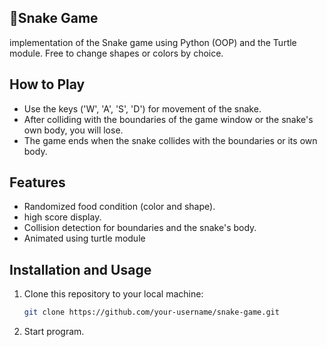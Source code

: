 ## 🐍Snake Game

implementation of the Snake game using Python (OOP) and the Turtle module. Free to change shapes or colors by choice.

## How to Play

- Use the keys ('W', 'A', 'S', 'D') for movement of the snake.
- After colliding with the boundaries of the game window or the snake's own body, you will lose.
- The game ends when the snake collides with the boundaries or its own body.

## Features

- Randomized food condition (color and shape).
- high score display.
- Collision detection for boundaries and the snake's body.
- Animated using turtle module

## Installation and Usage

1. Clone this repository to your local machine:

   ```bash
   git clone https://github.com/your-username/snake-game.git

2. Start program.

